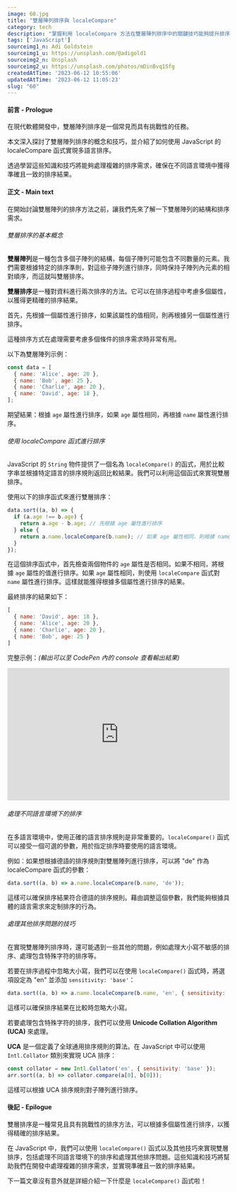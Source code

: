 ```yaml
---
image: 60.jpg
title: "雙層陣列排序與 localeCompare"
category: tech
description: "掌握利用 localeCompare 方法在雙層陣列排序中的關鍵技巧能夠提升排序的速度與準確性，讓程式碼更高效且更具可讀性。"
tags: ['JavaScript']
sourceimg1_n: Adi Goldstein
sourceimg1_u: https://unsplash.com/@adigold1
sourceimg2_n: Unsplash
sourceimg2_u: https://unsplash.com/photos/mDinBvq1Sfg
createdAtTime: '2023-06-12 10:55:06'
updatedAtTime: '2023-06-12 11:05:23'
slug: "60"
---
```


#### 前言 - Prologue
在現代軟體開發中，雙層陣列排序是一個常見而具有挑戰性的任務。

本文深入探討了雙層陣列排序的概念和技巧，並介紹了如何使用 JavaScript 的 localeCompare 函式實現多語言排序。

透過學習這些知識和技巧將能夠處理複雜的排序需求，確保在不同語言環境中獲得準確且一致的排序結果。

#### 正文 - Main text

在開始討論雙層陣列的排序方法之前，讓我們先來了解一下雙層陣列的結構和排序需求。

###### 雙層排序的基本概念
**雙層陣列**是一種包含多個子陣列的結構，每個子陣列可能包含不同數量的元素。我們需要根據特定的排序準則，對這些子陣列進行排序，同時保持子陣列內元素的相對順序，而這就叫雙層排序。

**雙層排序**是一種對資料進行兩次排序的方法。它可以在排序過程中考慮多個屬性，以獲得更精確的排序結果。

首先，先根據一個屬性進行排序，如果該屬性的值相同，則再根據另一個屬性進行排序。

這種排序方式在處理需要考慮多個條件的排序需求時非常有用。

以下為雙層陣列示例：
```js
const data = [
  { name: 'Alice', age: 20 },
  { name: 'Bob', age: 25 },
  { name: 'Charlie', age: 20 },
  { name: 'David', age: 18 },
];
```
期望結果：根據 `age` 屬性進行排序，如果 `age` 屬性相同，再根據 `name` 屬性進行排序。

###### 使用 localeCompare 函式進行排序
JavaScript 的 `String` 物件提供了一個名為 `localeCompare()` 的函式，用於比較字串並根據特定語言的排序規則返回比較結果。我們可以利用這個函式來實現雙層排序。

使用以下的排序函式來進行雙層排序：
```js
data.sort((a, b) => {
  if (a.age !== b.age) {
    return a.age - b.age; // 先根據 age 屬性進行排序
  } else {
    return a.name.localeCompare(b.name); // 如果 age 屬性相同，則根據 name 屬性進行排序
  }
});
```
在這個排序函式中，首先檢查兩個物件的 `age` 屬性是否相同。如果不相同，將根據 `age` 屬性的值進行排序。如果 `age` 屬性相同，則使用 `localeCompare` 函式對 `name` 屬性進行排序。這樣就能獲得根據多個屬性進行排序的結果。

最終排序的結果如下：
```js
[
  { name: 'David', age: 18 },
  { name: 'Alice', age: 20 },
  { name: 'Charlie', age: 20 },
  { name: 'Bob', age: 25 }
]
```

完整示例：*(輸出可以至 CodePen 內的 console 查看輸出結果)*
<iframe height="300" style="width: 100%;" scrolling="no" title="雙層陣列排序" src="https://codepen.io/Rei_Kama414/embed/preview/VwVLBVY?default-tab=js&editable=true&theme-id=dark" frameborder="no" loading="lazy" allowtransparency="true" allowfullscreen="true">
  See the Pen <a href="https://codepen.io/Rei_Kama414/pen/VwVLBVY">
  雙層陣列排序</a> by RKM (<a href="https://codepen.io/Rei_Kama414">@Rei_Kama414</a>)
  on <a href="https://codepen.io">CodePen</a>.
</iframe>

###### 處理不同語言環境下的排序
在多語言環境中，使用正確的語言排序規則是非常重要的。`localeCompare()` 函式可以接受一個可選的參數，用於指定排序時要使用的語言環境。

例如：如果想根據德語的排序規則對雙層陣列進行排序，可以將 "de" 作為 localeCompare 函式的參數：
```js
data.sort((a, b) => a.name.localeCompare(b.name, 'de'));
```

這樣可以確保排序結果符合德語的排序規則。藉由調整這個參數，我們能夠根據具體的語言需求來定制排序的行為。

###### 處理其他排序問題的技巧
在實現雙層陣列排序時，還可能遇到一些其他的問題，例如處理大小寫不敏感的排序、處理包含特殊字符的排序等。

若要在排序過程中忽略大小寫，我們可以在使用 `localeCompare()` 函式時，將選項設定為 "en" 並添加 `sensitivity: 'base'`：
```js
data.sort((a, b) => a.name.localeCompare(b.name, 'en', { sensitivity: 'base' }));
```

這樣可以確保排序結果在比較時忽略大小寫。

若要處理包含特殊字符的排序，我們可以使用 **Unicode Collation Algorithm (UCA)** 來處理。

**UCA** 是一個定義了全球通用排序規則的算法。在 JavaScript 中可以使用 `Intl.Collator` 類別來實現 UCA 排序：
```js
const collator = new Intl.Collator('en', { sensitivity: 'base' });
arr.sort((a, b) => collator.compare(a[0], b[0]));
```

這樣可以根據 UCA 排序規則對子陣列進行排序。

#### 後記 - Epilogue
雙層排序是一種常見且具有挑戰性的排序方法，可以根據多個屬性進行排序，以獲得精確的排序結果。

在 JavaScript 中，我們可以使用 `localeCompare()` 函式以及其他技巧來實現雙層排序，包括處理不同語言環境下的排序和處理其他排序問題。這些知識和技巧將幫助我們在開發中處理複雜的排序需求，並實現準確且一致的排序結果。

下一篇文章沒有意外就是詳細介紹一下什麼是 `localeCompare()`  函式啦！
